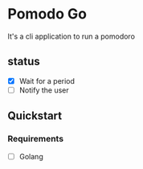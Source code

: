 # Pomodo Go

It's a cli application to run a pomodoro

## status

- [X] Wait for a period
- [ ] Notify the user

## Quickstart

### Requirements

- [ ] Golang
